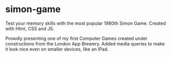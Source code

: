 # simon-game
Test your memory skills with the most popular 1980th Simon Game. Created with Html, CSS and JS.

Prowdly presenting one of my first Computer Games created under constructions from the London App Brewery. Added media queries to make it look nice even on smaller devices, like an IPad. 
